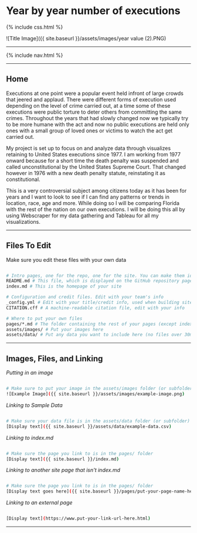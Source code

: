 # Year by year number of executions

{% include css.html %}

![Title Image]({{ site.baseurl }}/assets/images/year value (2).PNG)


---

{% include nav.html %}

---

## Home

Executions at one point were a popular event held infront of large crowds that jeered and applaud.  There were different forms of execution used depending on the level of crime carried out, at a time some of these executions were public torture to deter others from committing the same crimes.  Throughout the years that had slowly changed now we typically try to be more humane with the act and now no public executions are held only ones with a small group of loved ones or victims to watch the act get carried out.  

My project is set up to focus on and analyze data through visualizes retaining to United States executions since 1977.  I am working from 1977 onward because for a short time the death penalty was suspended and called unconstitutional by the United States Supreme Court. That changed however in 1976 with a new death penalty statute, reinstating it as constitutional. 

This is a very controversial subject among citizens today as it has been for years and I want to look to see if I can find any patterns or trends in location, race, age and more. While doing so I will be comparing Florida with the rest of the nation on our own executions.  I will be doing this all by using Webscraper for my data gathering and Tableau for all my visualizations.   

---

## Files To Edit

Make sure you edit these files with your own data

```sh

# Intro pages, one for the repo, one for the site. You can make them identical
README.md # This file, which is displayed on the GitHub repository page
index.md # This is the homepage of your site

# Configuration and credit files. Edit with your team's info
_config.yml # Edit with your title/credit info, used when building site
CITATION.cff # A machine-readable citation file, edit with your info

# Where to put your own files
pages/*.md # The folder containing the rest of your pages (except index.md)
assets/images/ # Put your images here
assets/data/ # Put any data you want to include here (no files over 30mb)

```

---

## Images, Files, and Linking

*Putting in an image*

```sh

# Make sure to put your image in the assets/images folder (or subfolder)
![Example Image]({{ site.baseurl }}/assets/images/example-image.png)

```

*Linking to Sample Data*

```sh

# Make sure your data file is in the assets/data folder (or subfolder)
[Display text]({{ site.baseurl }}/assets/data/example-data.csv)

```

*Linking to index.md*

```sh

# Make sure the page you link to is in the pages/ folder
[Display text]({{ site.baseurl }}/index.md)

```

*Linking to another site page that isn't index.md*

```sh

# Make sure the page you link to is in the pages/ folder
[Display text goes here]({{ site.baseurl }}/pages/put-your-page-name-here.md)

```

*Linking to an external page*

```sh

[Display text](https://www.put-your-link-url-here.html)

```

---
